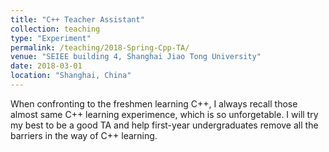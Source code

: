 ```yaml
---
title: "C++ Teacher Assistant"
collection: teaching
type: "Experiment"
permalink: /teaching/2018-Spring-Cpp-TA/
venue: "SEIEE building 4, Shanghai Jiao Tong University"
date: 2018-03-01
location: "Shanghai, China"
---
```


When confronting to the freshmen learning C++, I always recall those almost same C++ learning experimence, which is so unforgetable. I will try my best to be a good TA and help first-year undergraduates remove all the barriers in the way of C++ learning. 
